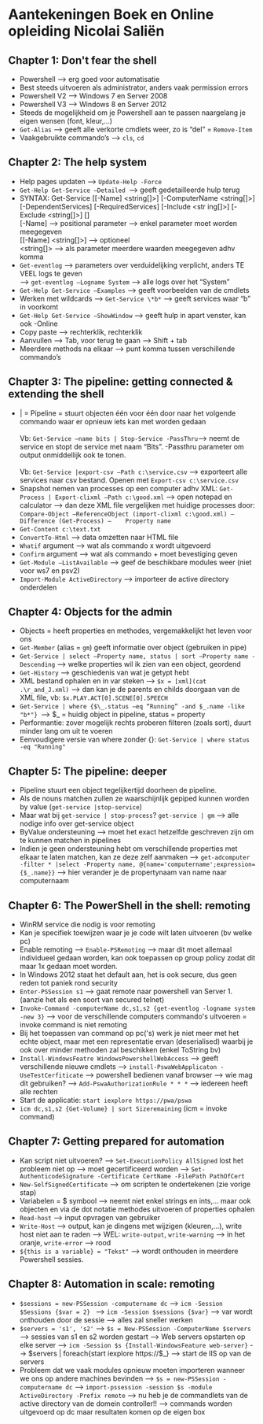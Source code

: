 # Aantekeningen Boek en Online opleiding Nicolai Saliën #


## Chapter 1: Don't fear the shell  ##

- Powershell --> erg goed voor automatisatie <br>
- Best steeds uitvoeren als administrator, anders vaak permission errors<br>
- Powershell V2 --> Windows 7 en Server 2008<br>
- Powershell V3 --> Windows 8 en Server 2012<br>
- Steeds de mogelijkheid om je Powershell aan te passen naargelang je eigen wensen (font, kleur,…)<br>
- `Get-Alias` --> geeft alle verkorte cmdlets weer, zo is “del” = `Remove-Item`<br>
- Vaakgebruikte commando’s --> `cls`, `cd`

## Chapter 2: The help system  ##

- Help pages updaten --> `Update-Help -Force` <br>
- `Get-Help Get-Service –Detailed `--> geeft gedetailleerde hulp terug<br>
- SYNTAX: Get-Service [[-Name] <string[]>] [-ComputerName <string[]>] [-DependentServices] [-RequiredServices] [-Include <str ing[]>] [-Exclude <string[]>]  [<CommonParameters>]<br>
	[-Name] --> positional parameter --> enkel parameter moet worden meegegeven<br>
	[[-Name] <string[]>] --> optioneel<br>
	<string[]> --> als parameter meerdere waarden meegegeven adhv komma<br>
- `Get-eventlog` --> parameters over verduidelijking verplicht, anders TE VEEL logs te geven<br>
--> `get-eventlog –Logname System` --> alle logs over het “System”<br>
- `Get-Help Get-Service –Examples` --> geeft voorbeelden van de cmdlets<br>
- Werken met wildcards --> `Get-Service \*b*` --> geeft services waar “b” in voorkomt<br>
- `Get-Help Get-Service –ShowWindow` --> geeft hulp in apart venster, kan ook -Online<br>
- Copy paste --> rechterklik, rechterklik<br>
- Aanvullen --> Tab, voor terug te gaan --> Shift + tab<br>
- Meerdere methods na elkaar --> punt komma tussen verschillende commando’s

## Chapter 3: The pipeline: getting connected & extending the shell  ##

- | = Pipeline = stuurt objecten één voor één door naar het volgende commando waar er opnieuw iets kan met worden gedaan<br><br>
Vb: `Get-Service –name bits | Stop-Service -PassThru`--> neemt de service en stopt de service met naam “Bits”. -Passthru parameter om output onmiddellijk ook te tonen. <br><br>
Vb: `Get-Service |export-csv –Path c:\service.csv` --> exporteert alle services naar csv bestand. Openen met `Export-csv c:\service.csv`
- Snapshot nemen van processes op een computer adhv XML: `Get-Process | Export-clixml –Path c:\good.xml` --> open notepad en calculator --> dan deze XML file vergelijken met huidige processes door:<br>
	`Compare-Object –ReferenceObject (import-clixml c:\good.xml) –Difference (Get-Process) –    Property name`
- `Get-Content c:\text.txt`
- `ConvertTo-Html` --> data omzetten naar HTML file
- `Whatif` argument --> wat als commando x wordt uitgevoerd
- `Confirm` argument --> wat als commando + moet bevestiging geven
- `Get-Module –ListAvailable` --> geef de beschikbare modules weer (niet voor ws7 en psv2)
- `Import-Module ActiveDirectory` --> importeer de active directory onderdelen

## Chapter 4: Objects for the admin  ##

- Objects = heeft properties en methodes, vergemakkelijkt het leven voor ons 
- `Get-Member` (alias = `gm`) geeft informatie over object (gebruiken in pipe)
- `Get-Service | select –Property name, status | sort –Property name -Descending` --> welke properties wil ik zien van een object, geordend
- `Get-History` --> geschiedenis van wat je getypt hebt
- XML bestand ophalen en in var steken --> `$x = [xml](cat .\r_and_J.xml)`
	--> dan kan je de parents en childs doorgaan van de XML file, vb:
		`$x.PLAY.ACT[0].SCENE[0].SPEECH`
-  `Get-Service | where {$\_.status –eq “Running” -and $_.name -like "b*"} `--> $_ = huidig object in pipeline, status = property
-  Performantie: zover mogelijk rechts proberen filteren (zoals sort), duurt minder lang om uit te voeren
-  Eenvoudigere versie van where zonder {}: `Get-Service | where status -eq "Running"`


## Chapter 5: The pipeline: deeper  ##

- Pipeline stuurt een object tegelijkertijd doorheen de pipeline. 
- Als de nouns matchen zullen ze waarschijnlijk gepiped kunnen worden by value (`get-service |stop-service`)
- Maar wat bij `get-service | stop-process`? `get-service | gm` --> alle nodige info over get-service object
- ByValue ondersteuning --> moet het exact hetzelfde geschreven zijn om te kunnen matchen in pipelines
- Indien je geen ondersteuning hebt om verschillende properties met elkaar te laten matchen, kan ze deze zelf aanmaken --> `get-adcomputer -filter * |select -Property name, @{name='computername';expression={$_.name}}` --> hier verander je de propertynaam van name naar computernaam

## Chapter 6: The PowerShell in the shell: remoting  ##

- WinRM service die nodig is voor remoting
- Kan je specifiek toewijzen waar je je code wilt laten uitvoeren (bv welke pc)
- Enable remoting --> `Enable-PSRemoting` --> maar dit moet allemaal individueel gedaan worden, kan ook toepassen op group policy zodat dit maar 1x gedaan moet worden. 
- In Windows 2012 staat het default aan, het is ook secure, dus geen reden tot paniek rond security
- `Enter-PSSession s1` --> gaat remote naar powershell van Server 1. (aanzie het als een soort van secured telnet)
- `Invoke-Command -computerName dc,s1,s2 {get-eventlog -logname system -new 3}` --> voor de verschillende computers commando's uitvoeren = invoke command is niet remoting
- Bij het toepassen van command op pc('s) werk je niet meer met het echte object, maar met een representatie ervan (deserialised) waarbij je ook over minder methoden zal beschikken (enkel ToString bv)
- `Install-WindowsFeatre WindowsPowershellWebAccess` --> geeft verschillende nieuwe cmdlets --> `install-PswaWebApplicaton -UseTestCerfiticate` --> powershell bedienen vanaf browser --> wie mag dit gebruiken? --> `Add-PswaAuthorizationRule * * *` --> iedereen heeft alle rechten
- Start de applicatie: `start iexplore https://pwa/pswa`
- `icm dc,s1,s2 {Get-Volume} | sort Sizeremaining` (icm = invoke command)


## Chapter 7: Getting prepared for automation  ##

- Kan script niet uitvoeren? --> `Set-ExecutionPolicy AllSigned` lost het probleem niet op --> moet gecertificeerd worden --> `Set-AuthenticodeSignature -Certificate CertName -FilePath PathOfCert`
- `New-SelfSignedCertificate` --> om scripten te ondertekenen (zie vorige stap)
- Variabelen = $ symbool --> neemt niet enkel strings en ints,... maar ook objecten en via de dot notatie methodes uitvoeren of properties ophalen
- `Read-host` --> input opvragen van gebruiker
- `Write-Host` --> output, kan je dingens met wijzigen (kleuren,...), write host niet aan te raden --> WEL: `write-output`, `write-warning` --> in het oranje, `write-error` --> rood
- `${this is a variable} = "Tekst"` --> wordt onthouden in meerdere Powershell sessies.

## Chapter 8:  Automation in scale: remoting ##

- `$sessions = new-PSSession -computername dc` --> `icm -Session $Sessions {$var = 2} ` --> `icm -Session $sessions {$var}` --> var wordt onthouden door de sessie --> alles zal sneller werken
- `$servers = 's1', 's2'` --> `$s = New-PSSession -ComputerName $servers` --> sessies van s1 en s2 worden gestart --> Web servers opstarten op elke server --> `icm -Session $s {Install-WindowsFeature web-server}` --> $servers | foreach{start iexplore https://$_} --> start de IIS op van de servers
- Probleem dat we vaak modules opnieuw moeten importeren wanneer we ons op andere machines bevinden --> `$s = new-PSSession -computername dc` --> `import-pssession -session $s -module ActiveDirectory -Prefix remote` --> nu heb je de commandlets van de active directory van de domein controller!! --> commands worden uitgevoerd op dc maar resultaten komen op de eigen box